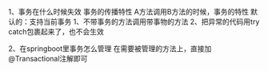 1、事务在什么时候失效
	事务的传播特性  A方法调用B方法的时候，事务的特性
		默认的：支持当前事务
	1、不带事务的方法调用带事物的方法
	2、把异常的代码用try catch包裹起来了，也不会生效
	
2、在springboot里事务怎么管理
在需要被管理的方法上，直接加@Transactional注解即可